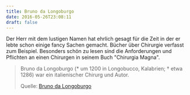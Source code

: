 ```yaml
---
title: Bruno da Longoburgo
date: 2016-05-26T23:08:11
draft: false
---
```


Der Herr mit dem lustigen Namen hat ehrlich gesagt für die Zeit in der er
lebte schon einige fancy Sachen gemacht. Bücher über Chirurgie verfasst zum
Beispiel. Besonders schön zu lesen sind die Anforderungen und Pflichten an
einen Chirurgen in seinem Buch "Chirurgia Magna".

> Bruno da Longoburgo (* um 1200 in Longobucco, Kalabrien; † etwa 1286) war
> ein italienischer Chirurg und Autor.
>
> Quelle: [Bruno da Longoburgo](https://de.wikipedia.org/wiki/Bruno_da_Longoburgo)